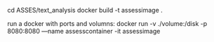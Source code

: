 cd ASSES/text_analysis
docker build -t assessimage .

run a docker with ports and volumns:
docker run -v ./volume:/disk -p 8080:8080 —name assesscontainer -it assessimage